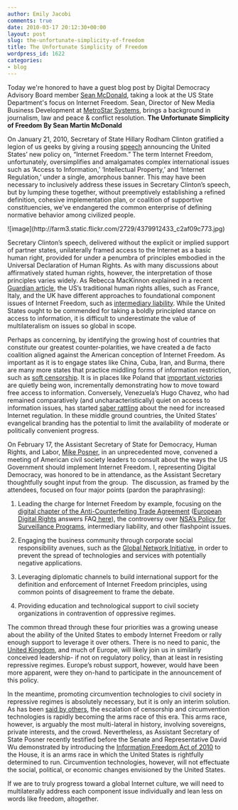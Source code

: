 ```yaml
---
author: Emily Jacobi
comments: true
date: 2010-03-17 20:12:30+00:00
layout: post
slug: the-unfortunate-simplicity-of-freedom
title: The Unfortunate Simplicity of Freedom
wordpress_id: 1622
categories:
- blog
---
```


Today we're honored to have a guest blog post by Digital Democracy Advisory Board member [Sean McDonald](http://digital-democracy.org/who-we-are/advisors/#sean1), taking a look at the US State Department's focus on Internet Freedom. Sean, Director of New Media Business Development at [MetroStar Systems](http://www.metrostarsystems.com/), brings a background in journalism, law and peace & conflict resolution.
**The Unfortunate Simplicity of Freedom**
**By Sean Martin McDonald**

On January 21, 2010, Secretary of State Hillary Rodham Clinton gratified a legion of us geeks by giving a rousing [speech](http://www.state.gov/secretary/rm/2010/01/135519.htm) announcing the United States’ new policy on, “Internet Freedom.” The term Internet Freedom, unfortunately, oversimplifies and amalgamates complex international issues such as ‘Access to Information,’ ‘Intellectual Property,’ and ‘Internet Regulation,’ under a single, amorphous banner. This may have been necessary to inclusively address these issues in Secretary Clinton’s speech, but by lumping these together, without preemptively establishing a refined definition, cohesive implementation plan, or coalition of supportive constituencies, we’ve endangered the common enterprise of defining normative behavior among civilized people.

<caption id="" align="aligncenter" width="450" caption="Secretary Clinton's Internet Freedom Speech in Washington, DC">![image](http://farm3.static.flickr.com/2729/4379912433_c2af09c773.jpg)</caption>

Secretary Clinton’s speech, delivered without the explicit or implied support of partner states, unilaterally framed access to the Internet as a basic human right, provided for under a penumbra of principles embodied in the Universal Declaration of Human Rights.  As with many discussions about affirmatively stated human rights, however, the interpretation of those principles varies widely.  As Rebecca MacKinnon explained in a recent [Guardian article](http://www.guardian.co.uk/commentisfree/libertycentral/2010/jan/13/google-china-western-internet-freedom), the US’s traditional human rights allies, such as France, Italy, and the UK have different approaches to foundational component issues of Internet Freedom, such as [intermediary liability](http://www.utexas.edu/law/academics/centers/clbe/assets/Internet_Intermediary_Liability.pdf).  While the United States ought to be commended for taking a boldly principled stance on access to information, it is difficult to underestimate the value of multilateralism on issues so global in scope.

Perhaps as concerning, by identifying the growing host of countries that constitute our greatest counter-polarities, we have created a de facto coalition aligned against the American conception of Internet Freedom.  As important as it is to engage states like China, Cuba, Iran, and Burma, there are many more states that practice middling forms of information restriction, such as [soft censorship](http://cima.ned.org/reports/soft_censorship-report.html).  It is in places like Poland that [important victories](http://blogs.wsj.com/new-europe/2010/02/18/poland-abandons-internet-censorship-plans/) are quietly being won, incrementally demonstrating how to move toward free access to information.  Conversely, Venezuela’s Hugo Chavez, who had remained comparatively (and uncharacteristically) quiet on access to information issues, has started [saber rattling](http://www.reuters.com/article/idUSTRE62D05I20100314) about the need for increased Internet regulation.  In these middle ground countries, the United States’ evangelical branding has the potential to limit the availability of moderate or politically convenient progress.

On February 17, the Assistant Secretary of State for Democracy, Human Rights, and Labor, [Mike Posner](http://www.state.gov/r/pa/ei/biog/27700.htm), in an unprecedented move, convened a meeting of American civil society leaders to consult about the ways the US Government should implement Internet Freedom.  I, representing Digital Democracy, was honored to be in attendance, as the Assistant Secretary thoughtfully sought input from the group.  The discussion, as framed by the attendees, focused on four major points (pardon the paraphrasing):



	
  1. Leading the charge for Internet Freedom by example, focusing on the [digital chapter of the Anti-Counterfeiting Trade Agreement](http://www.scribd.com/doc/27241204/Acta-Digital-Chapter-Draft) ([European Digital Rights](http://www.edri.org/) answers FAQ[ here](http://www.edri.org/files/acta_FAQ_100222.pdf)), the controversy over [NSA’s Policy for Surveillance Programs](http://epic.org/2009/11/epic-files-appeal-for-nsa-poli.html), intermediary liability, and other flashpoint issues.

	
  2. Engaging the business community through corporate social responsibility avenues, such as the [Global Network Initiative](http://www.globalnetworkinitiative.org/), in order to prevent the spread of technologies and services with potentially negative applications.

	
  3. Leveraging diplomatic channels to build international support for the definition and enforcement of Internet Freedom principles, using common points of disagreement to frame the debate.

	
  4. Providing education and technological support to civil society organizations in contravention of oppressive regimes.


The common thread through these four priorities was a growing unease about the ability of the United States to embody Internet Freedom or rally enough support to leverage it over others. There is no need to panic, the [United Kingdom](http://blogs.fco.gov.uk/roller/hale/entry/the_web_as_a_foreign), and much of Europe, will likely join us in similarly conceived leadership- if not on regulatory policy, than at least in resisting repressive regimes.  Europe’s robust support, however, would have been more apparent, were they on-hand to participate in the announcement of this policy.

In the meantime, promoting circumvention technologies to civil society in repressive regimes is absolutely necessary, but it is only an interim solution.  As has been [said by others](http://facthai.wordpress.com/2010/02/15/new-circumvention-tool-against-censorship-san-jose-mercury/), the escalation of censorship and circumvention technologies is rapidly becoming the arms race of this era.  This arms race, however, is arguably the most multi-lateral in history, involving sovereigns, private interests, and the crowd. Nevertheless, as Assistant Secretary of State Posner recently testified before the Senate and Representative David Wu demonstrated by introducing the [Information Freedom Act of 2010](http://thomas.loc.gov/cgi-bin/query/z?c111:H.R.4784:) to the House, it is an arms race in which the United States is rightfully determined to run.  Circumvention technologies, however, will not effectuate the social, political, or economic changes envisioned by the United States.

If we are to truly progress toward a global Internet culture, we will need to multilaterally address each component issue individually and lean less on words like freedom, altogether.
